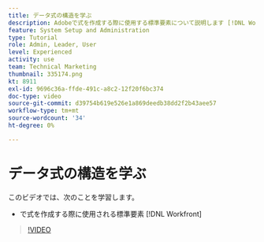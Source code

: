 ```yaml
---
title: データ式の構造を学ぶ
description: Adobeで式を作成する際に使用する標準要素について説明します [!DNL Workfront].
feature: System Setup and Administration
type: Tutorial
role: Admin, Leader, User
level: Experienced
activity: use
team: Technical Marketing
thumbnail: 335174.png
kt: 8911
exl-id: 9696c36a-ffde-491c-a8c2-12f20f6bc374
doc-type: video
source-git-commit: d39754b619e526e1a869deedb38dd2f2b43aee57
workflow-type: tm+mt
source-wordcount: '34'
ht-degree: 0%

---
```


# データ式の構造を学ぶ

このビデオでは、次のことを学習します。

* で式を作成する際に使用される標準要素 [!DNL Workfront]

>[!VIDEO](https://video.tv.adobe.com/v/335174/?quality=12)
